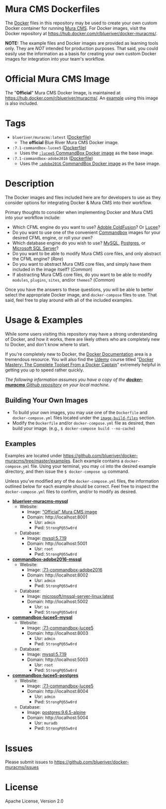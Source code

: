 # Mura CMS Dockerfiles

The [Docker](https://www.docker.com/) files in this repository may be used to create your own custom Docker container for running [Mura CMS](http://www.getmura.com/). For Docker images, visit the Docker repository at https://hub.docker.com/r/blueriver/docker-muracms/.

**NOTE:** The example files and Docker images are provided as learning tools only. They are *NOT* intended for production purposes. That said, you could easily use the information as a basis for creating your own custom Docker images for integration into your team's workflow.

# Official Mura CMS Image
The "**Official**" Mura CMS Docker Image, is maintained at https://hub.docker.com/r/blueriver/muracms/. An [example](https://github.com/blueriver/docker-muracms/tree/master/examples/blueriver-muracms) using this image is also included.

# Tags
* `blueriver/muracms:latest` ([Dockerfile](https://github.com/blueriver/MuraCMS/blob/7.1/core/docker/build/Dockerfile))
    * The **official** Blue River Mura CMS Docker image.
* `:7.1-commandbox-lucee5` ([Dockerfile](https://github.com/blueriver/docker-muracms/blob/master/image-build-files/commandbox-lucee5/Dockerfile))
    * Uses the [`:lucee5` CommandBox Docker image](https://hub.docker.com/r/ortussolutions/commandbox/) as the base image.
* `:7.1-commandbox-adobe2016` ([Dockerfile](https://github.com/blueriver/docker-muracms/blob/master/image-build-files/adobe2016/Dockerfile))
    * Uses the [`:adobe2016` CommandBox Docker image](https://hub.docker.com/r/ortussolutions/commandbox/) as the base image.

# Description
The Docker images and files included here are for developers to use as they consider options for integrating Docker & Mura CMS into their workflow. 

Primary thoughts to consider when implementing Docker and Mura CMS into your workflow include:

* Which CFML engine do you want to use? [Adoble ColdFusion](http://www.adobe.com/products/coldfusion-family.html)? Or [Lucee](http://lucee.org/)?
* Do you want to use one of the convenient [Commandbox](https://hub.docker.com/r/ortussolutions/commandbox/) images for your desired CFML engine, or roll your own?
* Which database engine do you wish to use? [MySQL](https://hub.docker.com/_/mysql/), [Postgres](https://hub.docker.com/_/postgres/), or [Microsoft SQL Server](https://hub.docker.com/r/microsoft/mssql-server-linux/)?
* Do you want to be able to modify Mura CMS core files, and only abstract the CFML engine? (*Rare*)
* Do you want to abstract Mura CMS core files, and simply have them included in the image itself? (*Common*)
* If abstracting Mura CMS core files, do you want to be able to modify `modules`, `plugins`, `sites`, and/or `themes`? (*Common*)

Once you have the answers to these questions, you will be able to better select the appropriate Docker image, and `docker-compose` files to use. That said, feel free to play around with all of the included examples.

# Usage & Examples
While some users visiting this repository may have a strong understanding of Docker, and how it works, there are likely others who are completely new to Docker, and don't know where to start. 

If you're completely new to Docker, the [Docker Documentation](https://docs.docker.com/) area is a tremendous resource. You will also find the [Udemy](https://www.udemy.com) course titled "[Docker Mastery: The Complete Toolset From a Docker Captain](https://www.udemy.com/docker-mastery/)" extremely helpful in getting you up to speed rather quickly.

*The following information assumes you have a copy of the [**docker-muracms** Github repository](https://github.com/blueriver/docker-muracms) on your local machine.*

## Building Your Own Images
* To build your own images, you may use one of the `Dockerfile` and `docker-compose.yml` files located under the [`image-build-files`](https://github.com/blueriver/docker-muracms/blob/master/image-build-files/) section.
* Modify the `Dockerfile` and/or `docker-compose.yml` file as desired, then build your image. (e.g., `$ docker-compose build --no-cache`)

## Examples
Examples are located under https://github.com/blueriver/docker-muracms/tree/master/examples. Each example contains a `docker-compose.yml` file. Using your terminal, you may `cd` into the desired example directory, and then issue the `$ docker-compose up` command. 

Unless you've modified any of the `docker-compose.yml` files, the information outlined below for each example should be correct. Feel free to inspect the `docker-compose.yml` files to confirm, and/or to modify as desired.

* [**blueriver-muracms-mysql**](https://github.com/blueriver/docker-muracms/tree/master/examples/blueriver-muracms-mysql)
    * Website: 
        * Image: ["Official" Mura CMS image](https://hub.docker.com/r/blueriver/muracms/)
        * Domain: http://localhost:8001
            * Usr: `admin`
            * Pwd: `5trongP@55w0rd`
    * Database: 
        * Image: [mysql:5.7.19](https://hub.docker.com/_/mysql/)
        * Domain: http://localhost:5001
            * Usr: `root`
            * Pwd: `5trongP@55w0rd`
* [**commandbox-adobe2016-mssql**](https://github.com/blueriver/docker-muracms/tree/master/examples/commandbox-adobe2016-mssql)
    * Website: 
        * Image: [:7.1-commandbox-adobe2016](https://hub.docker.com/r/blueriver/docker-muracms/)
        * Domain: http://localhost:8002
            * Usr: `admin`
            * Pwd: `5trongP@55w0rd`
    * Database: 
        * Image: [microsoft/mssql-server-linux:latest](https://hub.docker.com/r/microsoft/mssql-server-linux/)
        * Domain: http://localhost:5002
            * Usr: `sa`
            * Pwd: `5trongP@55w0rd`
* [**commandbox-lucee5-mysql**](https://github.com/blueriver/docker-muracms/tree/master/examples/commandbox-lucee5-mysql)
    * Website: 
        * Image: [:7.1-commandbox-lucee5](https://hub.docker.com/r/blueriver/docker-muracms/)
        * Domain: http://localhost:8003
            * Usr: `admin`
            * Pwd: `5trongP@55w0rd`
    * Database: 
        * Image: [mysql:5.7.19](https://hub.docker.com/_/mysql/)
        * Domain: http://localhost:5003
            * Usr: `root`
            * Pwd: `5trongP@55w0rd`
* [**commandbox-lucee5-postgres**](https://github.com/blueriver/docker-muracms/tree/master/examples/commandbox-lucee5-postgres)
    * Website: 
        * Image: [:7.1-commandbox-lucee5](https://hub.docker.com/r/blueriver/docker-muracms/)
        * Domain: http://localhost:8004
            * Usr: `admin`
            * Pwd: `5trongP@55w0rd`
    * Database: 
        * Image: [postgres:9.6.5-alpine](https://hub.docker.com/_/postgres/) 
        * Domain: http://localhost:5004
            * Usr: `muradb`
            * Pwd: `5trongP@55w0rd`

# Issues
Please submit issues to https://github.com/blueriver/docker-muracms/issues

# License
Apache License, Version 2.0